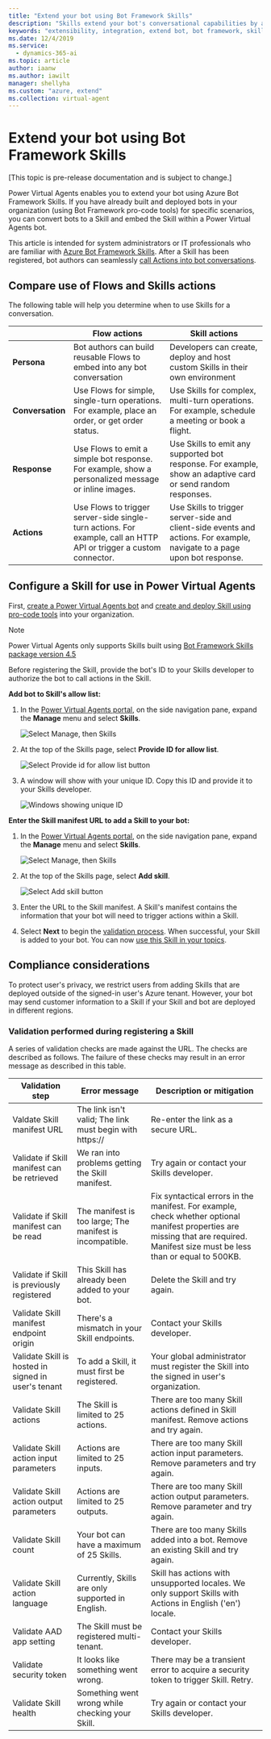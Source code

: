 ```yaml
---
title: "Extend your bot using Bot Framework Skills"
description: "Skills extend your bot's conversational capabilities by automating a series of actions within a topic. Skills enable the bot to book an appointment, send a confirmation email, manage tasks, and more."
keywords: "extensibility, integration, extend bot, bot framework, skills, custom capabilities"
ms.date: 12/4/2019
ms.service:
  - dynamics-365-ai
ms.topic: article
author: iaanw
ms.author: iawilt
manager: shellyha
ms.custom: "azure, extend"
ms.collection: virtual-agent
---
```


# Extend your bot using Bot Framework Skills

[This topic is pre-release documentation and is subject to change.]

Power Virtual Agents enables you to extend your bot using Azure Bot Framework Skills. If you have already built and deployed bots in your organization (using Bot Framework pro-code tools) for specific scenarios, you can convert bots to a Skill and embed the Skill within a Power Virtual Agents bot.

This article is intended for system administrators or IT professionals who are familiar with [Azure Bot Framework Skills](/azure/bot-service/bot-builder-skills-overview?view=azure-bot-service-4.0). After a Skill has been registered, bot authors can seamlessly [call Actions into bot conversations](advanced-use-skills.md).

## Compare use of Flows and Skills actions
The following table will help you determine when to use Skills for a conversation.

|    | **Flow actions** | **Skill actions** |
| -- | -- | -- |
| **Persona** | Bot authors can build reusable Flows to embed into any bot conversation | Developers can create, deploy and host custom Skills in their own environment |
| **Conversation** | Use Flows for simple, single-turn operations. For example, place an order, or get order status. | Use Skills for complex, multi-turn operations. For example, schedule a meeting or book a flight. |
| **Response** | Use Flows to emit a simple bot response. For example, show a personalized message or inline images. | Use Skills to emit any supported bot response. For example, show an adaptive card or send random responses. |
| **Actions** | Use Flows to trigger server-side single-turn actions. For example, call an HTTP API or trigger a custom connector. | Use Skills to trigger server-side and client-side events and actions. For example, navigate to a page upon bot response. |


## Configure a Skill for use in Power Virtual Agents
First, [create a Power Virtual Agents bot](authoring-first-bot.md) and [create and deploy Skill using pro-code tools](https://go.microsoft.com/fwlink/?linkid=2110533) into your organization.

>[!NOTE]
>Power Virtual Agents only supports Skills built using [Bot Framework Skills package version 4.5](https://www.nuget.org/packages/Microsoft.Bot.Builder.Skills/4.5.1)

Before registering the Skill, provide the bot's ID to your Skills developer to authorize the bot to call actions in the Skill.

**Add bot to Skill's allow list:**

1. In the [Power Virtual Agents portal](https://powerva.microsoft.com), on the side navigation pane, expand the **Manage** menu and select **Skills**.

   ![Select Manage, then Skills](media/skills-menu.png)

1. At the top of the Skills page, select **Provide ID for allow list**.
 
   ![Select Provide id for allow list button](media/skills-provide-id.png)

1. A window will show with your unique ID. Copy this ID and provide it to your Skills developer.

   ![Windows showing unique ID](media/skills-provide-id-modal.png)


**Enter the Skill manifest URL to add a Skill to your bot:**

1. In the [Power Virtual Agents portal](https://powerva.microsoft.com), on the side navigation pane, expand the **Manage** menu and select **Skills**.

   ![Select Manage, then Skills](media/skills-menu.png)

1. At the top of the Skills page, select **Add skill**.
 
   ![Select Add skill button](media/skills-provide-id.png)

1. Enter the URL to the Skill manifest. A Skill's manifest contains the information that your bot will need to trigger actions within a Skill.

1. Select **Next** to begin the [validation process](#validation-performed-during-registering-a-skill). When successful, your Skill is added to your bot. You can now [use this Skill in your topics](advanced-use-skills.md). 

## Compliance considerations
To protect user's privacy, we restrict users from adding Skills that are deployed outside of the signed-in user's Azure tenant. However, your bot may send customer information to a Skill if your Skill and bot are deployed in different regions.

### Validation performed during registering a Skill

A series of validation checks are made against the URL. The checks are described as follows. The failure of these checks may result in an error message as described in this table.

Validation step|Error message|Description or mitigation
---|---|---
Valdate Skill manifest URL|The link isn't valid; The link must begin with https:// | Re-enter the link as a secure URL. |
Validate if Skill manifest can be retrieved|We ran into problems getting the Skill manifest.| Try again or contact your Skills developer.
Validate if Skill manifest can be read|The manifest is too large; The manifest is incompatible.| Fix syntactical errors in the manifest. For example, check whether optional manifest properties are missing that are required. Manifest size must be less than or equal to 500KB. |
Validate if Skill is previously registered|This Skill has already been added to your bot.|Delete the Skill and try again. |
Validate Skill manifest endpoint origin|There's a mismatch in your Skill endpoints.|Contact your Skills developer. |
Validate Skill is hosted in signed in user's tenant|To add a Skill, it must first be registered.| Your global administrator must register the Skill into the signed in user's organization. |
Validate Skill actions|The Skill is limited to 25 actions.|There are too many Skill actions defined in Skill manifest. Remove actions and try again. |
Validate Skill action input parameters|Actions are limited to 25 inputs.|There are too many Skill action input parameters. Remove parameters and try again. |
Validate Skill action output parameters|Actions are limited to 25 outputs.|There are too many Skill action output parameters. Remove parameter and try again. |
Validate Skill count|Your bot can have a maximum of 25 Skills.| There are too many Skills added into a bot. Remove an existing Skill and try again. |
Validate Skill action language|Currently, Skills are only supported in English.| Skill has actions with unsupported locales. We only support Skills with Actions in English ('en') locale. |
Validate AAD app setting |The Skill must be registered multi-tenant.| Contact your Skills developer. |
Validate security token |It looks like something went wrong.|There may be a transient error to acquire a security token to trigger Skill. Retry.|
Validate Skill health|Something went wrong while checking your Skill.|Try again or contact your Skills developer.|
